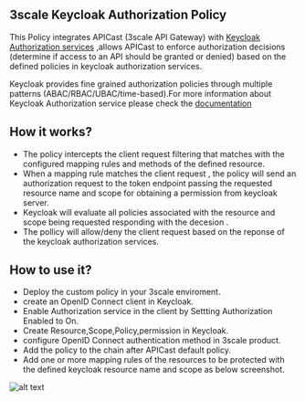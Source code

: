 
## 3scale Keycloak Authorization Policy

This Policy integrates APICast (3scale API Gateway) with  [Keycloak Authorization services](https://www.keycloak.org/docs/latest/authorization_services/)  ,allows APICast to enforce authorization decisions (determine if access to an API should be granted or denied)  based on the defined policies in keycloak authorization services.

Keycloak provides fine grained authorization policies  through multiple patterns (ABAC/RBAC/UBAC/time-based).For more information about Keycloak Authorization service please check the [documentation](https://www.keycloak.org/docs/latest/authorization_services/)

## How it works?

- The policy intercepts the client request filtering that matches with the configured mapping rules and methods of the defined resource. 
- When a mapping rule matches the client request , the policy will send an authorization request to the token endpoint passing the requested resource name and scope for obtaining a permission from keycloak server.
 - Keycloak will evaluate all policies associated with the resource and scope being requested responding with the decesion .
 - The pollicy will allow/deny the client request based on the reponse of the keycloak authorization services.
 
 
## How to use it?
 
 - Deploy the custom policy in your 3scale enviroment.
 - create an OpenID Connect client in Keycloak.
 - Enable Authorization service in the client by Settting Authorization Enabled to On.
 - Create Resource,Scope,Policy,permission in Keycloak.
 - configure OpenID Connect authentication method in 3scale product.
 - Add the policy to the chain after APICast default policy.
 - Add one or more mapping rules of the resources to be protected with the defined keycloak resource name and scope as below screenshot.

![alt text](https://github.com/abdelhamidfg/keycloak-Authorization-policy/blob/master/Authorizer-rule.jpg?raw=true)
